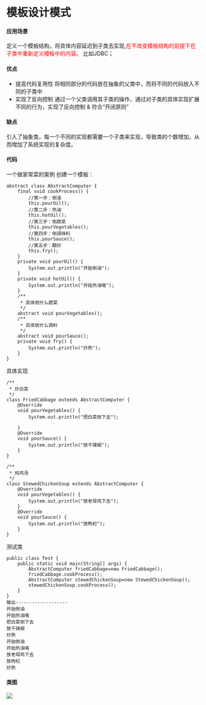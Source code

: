 # 模板设计模式


#### 应用场景
定义一个模板结构，将具体内容延迟到子类去实现,<font color=red>在不改变模板结构的前提下在子类中重新定义模板中的内容。</font>
比如JDBC；

#### 优点
- 提高代码复用性
  将相同部分的代码放在抽象的父类中，而将不同的代码放入不同的子类中
- 实现了反向控制 
  通过一个父类调用其子类的操作，通过对子类的具体实现扩展不同的行为，实现了反向控制 & 符合“开闭原则”

#### 缺点
引入了抽象类，每一个不同的实现都需要一个子类来实现，导致类的个数增加，从而增加了系统实现的复杂度。
<!--more-->
#### 代码
一个做家常菜的案例
创建一个模板：
```
abstract class AbstractComputer {
    final void cookProcess() {
        //第一步：倒油
        this.pourOil();
        //第二步：热油
        this.hotOil();
        //第三步：倒蔬菜
        this.pourVegetables();
        //第四步：倒调味料
        this.pourSauce();
        //第五步：翻炒
        this.fry();
    }
    private void pourOil() {
        System.out.println("开始倒油");
    }
    private void hotOil() {
        System.out.println("开始热油咯");
    }
    /**
     * 具体倒什么蔬菜
     */
    abstract void pourVegetables();
    /**
     * 具体放什么调料
     */
    abstract void pourSauce();
    private void fry() {
        System.out.println("炒熟");
    }
}
```
具体实现
```
/**
 * 炒白菜
 */
class FriedCabbage extends AbstractComputer {
    @Override
    void pourVegetables() {
        System.out.println("把白菜倒下去");

    }
    @Override
    void pourSauce() {
        System.out.println("放干辣椒");
    }
}
```
```
/**
 * 炖鸡汤
 */
class StewedChickenSoup extends AbstractComputer {
    @Override
    void pourVegetables() {
        System.out.println("放老母鸡下去");
    }
    @Override
    void pourSauce() {
        System.out.println("放枸杞");
    }
}
```
测试类
```
public class Test {
    public static void main(String[] args) {
        AbstractComputer friedCabbage=new FriedCabbage();
        friedCabbage.cookProcess();
        AbstractComputer stewedChickenSoup=new StewedChickenSoup();
        stewedChickenSoup.cookProcess();
    }
}
输出-------------------
开始倒油
开始热油咯
把白菜倒下去
放干辣椒
炒熟
开始倒油
开始热油咯
放老母鸡下去
放枸杞
炒熟
```

#### 类图
<img src="https://yakax.oss-cn-hangzhou.aliyuncs.com/blog/designPatterns/4.png" />



